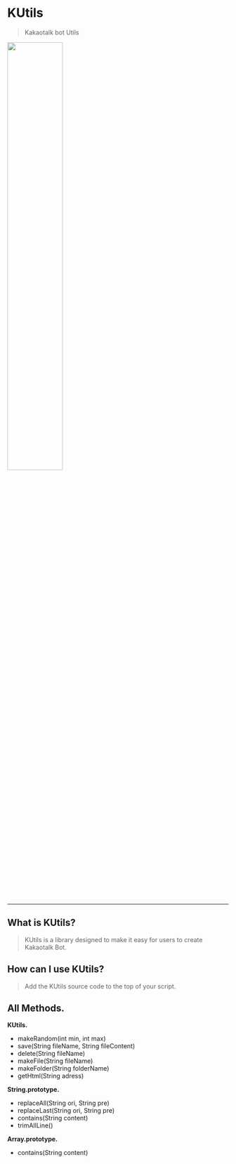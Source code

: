 # KUtils
> Kakaotalk bot Utils

<img src="https://raw.githubusercontent.com/sungbin5304/KUtils/master/logo.gif" width="50%" height="50%">

-------

## What is KUtils?
> KUtils is a library designed to make it easy for users to create Kakaotalk Bot.

## How can I use KUtils?
> Add the KUtils source code to the top of your script.

## All Methods.
**KUtils.**
- makeRandom(int min, int max)
- save(String fileName, String fileContent)
- delete(String fileName)
- makeFile(String fileName)
- makeFolder(String folderName)
- getHtml(String adress)

**String.prototype.**
- replaceAll(String ori, String pre)
- replaceLast(String ori, String pre)
- contains(String content)
- trimAllLine()

**Array.prototype.**
- contains(String content)

